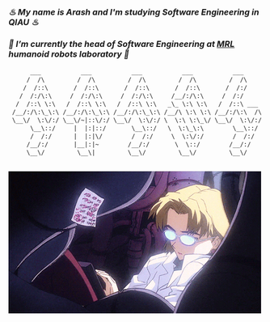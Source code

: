 ### _♨ My name is Arash and I'm studying Software Engineering in QIAU ♨_
### _🔭 I’m currently the head of Software Engineering at <a href="https://sites.google.com/view/mrl-hsl" target="_blank">MRL</a> humanoid robots laboratory 🔭_

```
      ___           ___           ___           ___           ___     
     /  /\         /  /\         /  /\         /  /\         /  /\    
    /  /::\       /  /::\       /  /::\       /  /::\       /  /:/    
   /  /:/\:\     /  /:/\:\     /  /:/\:\     /__/:/\:\     /  /:/     
  /  /::\ \:\   /  /::\ \:\   /  /::\ \:\   _\_ \:\ \:\   /  /::\ ___ 
 /__/:/\:\_\:\ /__/:/\:\_\:\ /__/:/\:\_\:\ /__/\ \:\ \:\ /__/:/\:\  /\
 \__\/  \:\/:/ \__\/~|::\/:/ \__\/  \:\/:/ \  \:\ \:\_\/ \__\/  \:\/:/
      \__\::/     |  |:|::/       \__\::/   \  \:\_\:\        \__\::/ 
      /  /:/      |  |:|\/        /  /:/     \  \:\/:/        /  /:/  
     /__/:/       |__|:|~        /__/:/       \  \::/        /__/:/   
     \__\/         \__\|         \__\/         \__\/         \__\/        
                                                                                                                             
```
![](https://github.com/arashrahmani/arashrahmani/blob/master/gifs/new.gif) 
<!--
**arashrahmani/arashrahmani** is a ✨ _special_ ✨ repository because its `README.md` (this file) appears on your GitHub profile.

Here are some ideas to get you started:

- 🔭 I’m currently working on ...
- 🌱 I’m currently learning ...
- 👯 I’m looking to collaborate on ...
- 🤔 I’m looking for help with ...
- 💬 Ask me about ...
- 📫 How to reach me: ...
- 😄 Pronouns: ...
- ⚡ Fun fact: ...
-->
